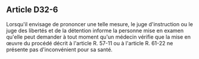 Article D32-6
----
Lorsqu'il envisage de prononcer une telle mesure, le juge d'instruction ou le
juge des libertés et de la détention informe la personne mise en examen qu'elle
peut demander à tout moment qu'un médecin vérifie que la mise en œuvre du
procédé décrit à l'article R. 57-11 ou à l'article R. 61-22 ne présente pas
d'inconvénient pour sa santé.
